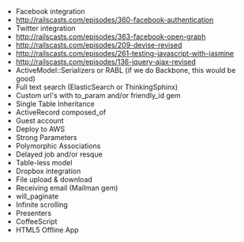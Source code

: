 * Facebook integration
* http://railscasts.com/episodes/360-facebook-authentication
* Twitter integration
* http://railscasts.com/episodes/363-facebook-open-graph
* http://railscasts.com/episodes/209-devise-revised
* http://railscasts.com/episodes/261-testing-javascript-with-jasmine
* http://railscasts.com/episodes/136-jquery-ajax-revised
* ActiveModel::Serializers or RABL (if we do Backbone, this would be good)
* Full text search (ElasticSearch or ThinkingSphinx)
* Custom url's with to_param and/or friendly_id gem
* Single Table Inheritance
* ActiveRecord composed_of
* Guest account
* Deploy to AWS
* Strong Parameters
* Polymorphic Associations
* Delayed job and/or resque
* Table-less model
* Dropbox integration
* File upload & download
* Receiving email (Mailman gem)
* will_paginate
* Infinite scrolling
* Presenters
* CoffeeScript
* HTML5 Offline App
